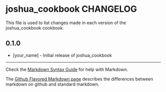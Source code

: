 joshua_cookbook CHANGELOG
=========================

This file is used to list changes made in each version of the joshua_cookbook cookbook.

0.1.0
-----
- [your_name] - Initial release of joshua_cookbook

- - -
Check the [Markdown Syntax Guide](http://daringfireball.net/projects/markdown/syntax) for help with Markdown.

The [Github Flavored Markdown page](http://github.github.com/github-flavored-markdown/) describes the differences between markdown on github and standard markdown.
